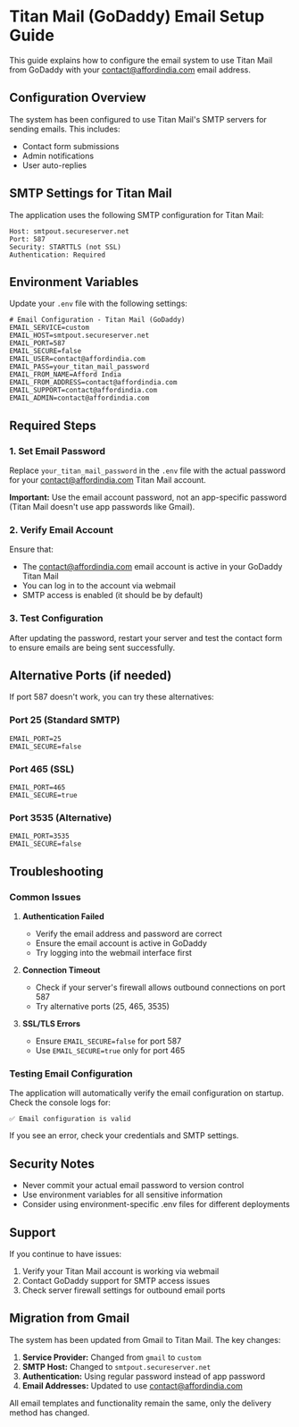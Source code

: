 # Titan Mail (GoDaddy) Email Setup Guide

This guide explains how to configure the email system to use Titan Mail from GoDaddy with your contact@affordindia.com email address.

## Configuration Overview

The system has been configured to use Titan Mail's SMTP servers for sending emails. This includes:
- Contact form submissions
- Admin notifications
- User auto-replies

## SMTP Settings for Titan Mail

The application uses the following SMTP configuration for Titan Mail:

```
Host: smtpout.secureserver.net
Port: 587
Security: STARTTLS (not SSL)
Authentication: Required
```

## Environment Variables

Update your `.env` file with the following settings:

```env
# Email Configuration - Titan Mail (GoDaddy)
EMAIL_SERVICE=custom
EMAIL_HOST=smtpout.secureserver.net
EMAIL_PORT=587
EMAIL_SECURE=false
EMAIL_USER=contact@affordindia.com
EMAIL_PASS=your_titan_mail_password
EMAIL_FROM_NAME=Afford India
EMAIL_FROM_ADDRESS=contact@affordindia.com
EMAIL_SUPPORT=contact@affordindia.com
EMAIL_ADMIN=contact@affordindia.com
```

## Required Steps

### 1. Set Email Password

Replace `your_titan_mail_password` in the `.env` file with the actual password for your contact@affordindia.com Titan Mail account.

**Important:** Use the email account password, not an app-specific password (Titan Mail doesn't use app passwords like Gmail).

### 2. Verify Email Account

Ensure that:
- The contact@affordindia.com email account is active in your GoDaddy Titan Mail
- You can log in to the account via webmail
- SMTP access is enabled (it should be by default)

### 3. Test Configuration

After updating the password, restart your server and test the contact form to ensure emails are being sent successfully.

## Alternative Ports (if needed)

If port 587 doesn't work, you can try these alternatives:

### Port 25 (Standard SMTP)
```env
EMAIL_PORT=25
EMAIL_SECURE=false
```

### Port 465 (SSL)
```env
EMAIL_PORT=465
EMAIL_SECURE=true
```

### Port 3535 (Alternative)
```env
EMAIL_PORT=3535
EMAIL_SECURE=false
```

## Troubleshooting

### Common Issues

1. **Authentication Failed**
   - Verify the email address and password are correct
   - Ensure the email account is active in GoDaddy
   - Try logging into the webmail interface first

2. **Connection Timeout**
   - Check if your server's firewall allows outbound connections on port 587
   - Try alternative ports (25, 465, 3535)

3. **SSL/TLS Errors**
   - Ensure `EMAIL_SECURE=false` for port 587
   - Use `EMAIL_SECURE=true` only for port 465

### Testing Email Configuration

The application will automatically verify the email configuration on startup. Check the console logs for:

```
✅ Email configuration is valid
```

If you see an error, check your credentials and SMTP settings.

## Security Notes

- Never commit your actual email password to version control
- Use environment variables for all sensitive information
- Consider using environment-specific .env files for different deployments

## Support

If you continue to have issues:
1. Verify your Titan Mail account is working via webmail
2. Contact GoDaddy support for SMTP access issues
3. Check server firewall settings for outbound email ports

## Migration from Gmail

The system has been updated from Gmail to Titan Mail. The key changes:

1. **Service Provider:** Changed from `gmail` to `custom`
2. **SMTP Host:** Changed to `smtpout.secureserver.net`
3. **Authentication:** Using regular password instead of app password
4. **Email Addresses:** Updated to use contact@affordindia.com

All email templates and functionality remain the same, only the delivery method has changed.
